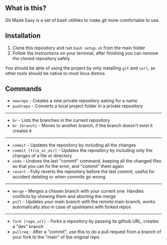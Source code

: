 ## What is this?
Git Made Easy is a set of bash utilities to make git more comfortable to use.

## Installation

1) Clone this repository and run ```bash setup.sh``` from the main folder
2) Follow the instructions on your terminal, after finishing you can remove the cloned repository safely

You should be able of using the project by only installing ```git``` and ```curl```, as other tools should be native to most linux distros

## Commands
- ```newrepo``` - Creates a new private repository asking for a name
- ```pushrepo``` - Converts a local project folder in a private repository

-----

- ```br``` - Lists the branches in the current repository 
- ```br [branch]``` - Moves to another branch, if the branch doesn't exist it creates it

-----

- ```commit``` - Updates the repository by including all the changes
- ```commit [file_or_dir]``` - Updates the repository by including only the changes of a file or directory
- ```undo``` - Undoes the last "commit" command, keeping all the changed files so that you can fix the error, and "commit" them again
- ```revert``` - Fully reverts the repository before the last commit, useful for accident deleting or when commits go wrong

-----

- ```merge``` - Merges a chosen branch with your current one. Handles conflicts by showing them and aborting the merge
- ```pull``` - Updates your main branch with the remote main branch, works automatically also in case of upstreams with forked repos
-----

- ```fork [repo_url]``` - Forks a repository by passing its github URL, creates a "dev" branch
- ```pullreq``` - After a "commit", use this to do a pull request from a branch of your fork to the "main" of the original repo

